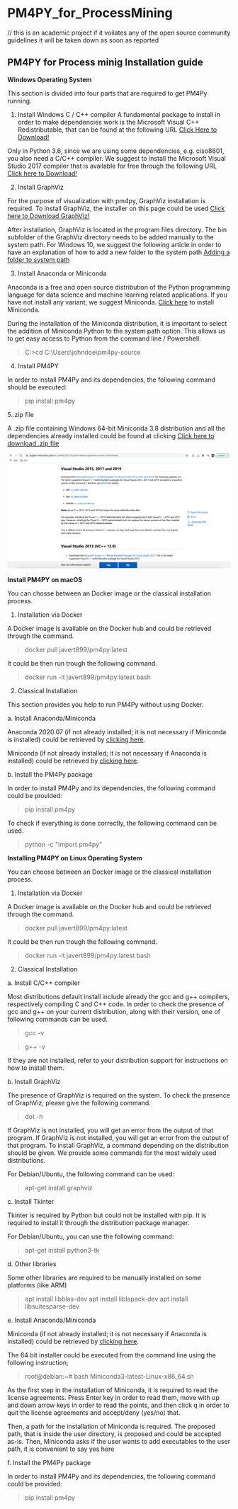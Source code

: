 # PM4PY_for_ProcessMining

// this is an academic project if it voilates any of the open source community guidelines it will be taken down as soon as reported 

 ## PM4PY for Process minig Installation guide 
 
  __Windows Operating System__
  
  This section is divided into four parts that are required to get PM4Py running.
  
   1. Install Windows C / C++ compiler 
      A fundamental package to install in order to make dependencies work is the Microsoft Visual C++ Redistributable, that can be found at the following URL
  [Click Here to Download!](https://support.microsoft.com/en-us/help/2977003/the-latest-supported-visual-c-downloads)
  
  Only in Python 3.6, since we are using some dependencies, e.g. ciso8601, you also need a C/C++ compiler. We suggest to install the Microsoft Visual Studio 2017 compiler that is available for free through the following URL
  [Click here to Download!](https://visualstudio.microsoft.com/de/thank-you-downloading-visual-studio/?sku=Community&rel=15)
  
   2. Install GraphViz
    
   For the purpose of visualization with pm4py, GraphViz installation is required. To install GraphViz, the installer on this page could be used
   [Click here to Download GraphViz!](https://graphviz.org/download/)
   
   After installation, GraphViz is located in the program files directory. The bin subfolder of the GraphViz directory needs to be added manually to the system path. For Windows 10, we suggest the following article in order to have an explanation of how to add a new folder to the system path [Adding a folder to system path](https://stackoverflow.com/questions/44272416/how-to-add-a-folder-to-path-environment-variable-in-windows-10-with-screensho)
   
   3. Install Anaconda or Miniconda 
   
   Anaconda is a free and open source distribution of the Python programming language for data science and machine learning related applications. If you have not install any variant, we suggest Miniconda. [Click here]() to install Miniconda.
   
   During the installation of the Miniconda distribution, it is important to select the addition of Miniconda Python to the system path option. This allows us to get easy access to Python from the command line / Powershell.
   
   > C:\>cd C:\Users\johndoe\pm4py-source
  
  4. Install PM4PY

   In order to install PM4Py and its dependencies, the following command should be executed:
   
   >pip install pm4py
   
  5..zip file
  
  A .zip file containing Windows 64-bit Miniconda 3.8 distribution and all the dependencies already installed could be found at clicking
  [Click here to download .zip file](https://drive.google.com/file/d/1KzIntSeIPJrjSzsrD93MZHAW4au-Wbgm/view)
  
  
  ![Image](visualdownloadsite.png)
  
 
 
 __Install PM4PY on macOS__
  
  You can chosse between an Docker image or the classical installation process.
  
  1. Installation via Docker
  
  A Docker image is available on the Docker hub and could be retrieved through the command.
  
  >docker pull javert899/pm4py:latest
  
  It could be then run trough the following command.
  
  >docker run -it javert899/pm4py:latest bash
  
  2. Classical Installation
  
  This section provides you help to run PM4Py without using Docker.
  
   a. Install Anaconda/Miniconda
  
   Anaconda 2020.07 (if not already installed; it is not necessary if Miniconda is installed) could be retrieved by [clicking here]().

   Miniconda (if not already installed; it is not necessary if Anaconda is installed) could be retrieved by [clicking here]().
   
   b. Install the PM4Py package
   
   In order to install PM4Py and its dependencies, the following command could be provided:
   
   >pip install pm4py
   
   To check if everything is done correctly, the following command can be used.
   
   >python -c "import pm4py"
   
   
   
   __Installing PM4PY on Linux Operating System__
   
   You can choose between an Docker image or the classical installation process.
   
   1. Installation via Docker
   
   A Docker image is available on the Docker hub and could be retrieved through the command.
   
   >docker pull javert899/pm4py:latest
   
   It could be then run trough the following command.
   
   >docker run -it javert899/pm4py:latest bash

   2. Classical Installation
   
   a. Install C/C++ compiler
   
   Most distributions default install include already the gcc and g++ compilers, respectively compiling C and C++ code. In order to check the presence of gcc and      g++ on your current distribution, along with their version, one of following commands can be used.
   
   >gcc -v
   
   >g++ -v
   
   If they are not installed, refer to your distribution support for instructions on how to install them.
   
   b. Install GraphViz
   
   The presence of GraphViz is required on the system. To check the presence of GraphViz, please give the following command.
   
   >dot -h
   
   If GraphViz is not installed, you will get an error from the output of that program. If GraphViz is not installed, you will get an error from the output of that    program. To install GraphViz, a command depending on the distribution should be given. We provide some commands for the most widely used distributions.

   For Debian/Ubuntu, the following command can be used:
   
   >apt-get install graphviz
   
   c. Install Tkinter
   
   Tkinter is required by Python but could not be installed with pip. It is required to install it through the distribution package manager.

   For Debian/Ubuntu, you can use the following command:
   
   >apt-get install python3-tk
   
   d. Other libraries
   
   Some other libraries are required to be manually installed on some platforms (like ARM)
   
   >apt install libblas-dev
   >apt install liblapack-dev
   >apt install libsuitesparse-dev
   
  e. Install Anaconda/Miniconda
  
  Miniconda (if not already installed; it is not necessary if Anaconda is installed) could be retrieved by [clicking here]().

  The 64 bit installer could be executed from the command line using the following instruction;
  
  >root@debian:~# bash Miniconda3-latest-Linux-x86_64.sh
  
  As the first step in the installation of Miniconda, it is required to read the license agreements. Press Enter key in order to read them, move with up and down     arrow keys in order to read the points, and then click q in order to quit the license agreements and accept/deny (yes/no) that.

  Then, a path for the installation of Miniconda is required. The proposed path, that is inside the user directory, is proposed and could be accepted as-is. Then,   Miniconda asks if the user wants to add executables to the user path, it is convenient to say yes here
  
  f. Install the PM4Py package
  
  In order to install PM4Py and its dependencies, the following command could be provided:
  
  >pip install pm4py
 
